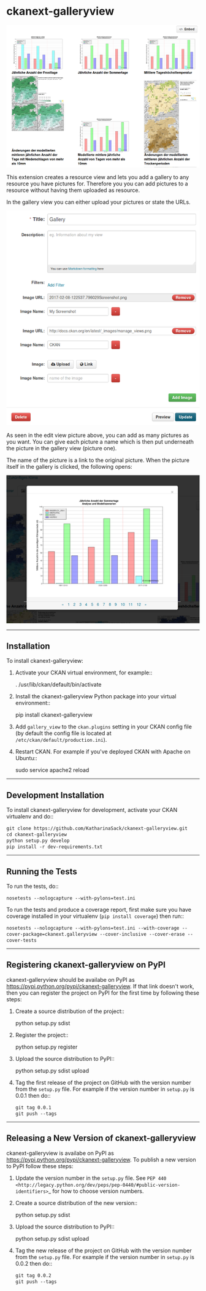 ckanext-galleryview
=============

![Gallery View](doc/img/gallery_view.png)

This extension creates a resource view and lets you add a gallery to any
resource you have pictures for. Therefore you you can add pictures to a
resource without having them uploaded as resource.

In the gallery view you can either upload your pictures or state the URLs.

![Gallery View](doc/img/gallery_form.png)

As seen in the edit view picture above, you can add as many pictures as you
want. You can give each picture a name which is then put underneath the picture
in the gallery view (picture one).

The name of the picture is a link to the original picture.
When the picture itself in the gallery is clicked, the following opens:

![Gallery View](doc/img/picture_zoom.png)

------------
Installation
------------

To install ckanext-galleryview:

1. Activate your CKAN virtual environment, for example::

     . /usr/lib/ckan/default/bin/activate

2. Install the ckanext-galleryview Python package into your virtual environment::

     pip install ckanext-galleryview

3. Add ``gallery_view`` to the ``ckan.plugins`` setting in your CKAN
   config file (by default the config file is located at
   ``/etc/ckan/default/production.ini``).

4. Restart CKAN. For example if you've deployed CKAN with Apache on Ubuntu::

     sudo service apache2 reload


------------------------
Development Installation
------------------------

To install ckanext-galleryview for development, activate your CKAN virtualenv and
do::

    git clone https://github.com/KatharinaSack/ckanext-galleryview.git
    cd ckanext-galleryview
    python setup.py develop
    pip install -r dev-requirements.txt


-----------------
Running the Tests
-----------------

To run the tests, do::

    nosetests --nologcapture --with-pylons=test.ini

To run the tests and produce a coverage report, first make sure you have
coverage installed in your virtualenv (``pip install coverage``) then run::

    nosetests --nologcapture --with-pylons=test.ini --with-coverage --cover-package=ckanext.galleryview --cover-inclusive --cover-erase --cover-tests


---------------------------------
Registering ckanext-galleryview on PyPI
---------------------------------

ckanext-galleryview should be availabe on PyPI as
https://pypi.python.org/pypi/ckanext-galleryview. If that link doesn't work, then
you can register the project on PyPI for the first time by following these
steps:

1. Create a source distribution of the project::

     python setup.py sdist

2. Register the project::

     python setup.py register

3. Upload the source distribution to PyPI::

     python setup.py sdist upload

4. Tag the first release of the project on GitHub with the version number from
   the ``setup.py`` file. For example if the version number in ``setup.py`` is
   0.0.1 then do::

       git tag 0.0.1
       git push --tags


----------------------------------------
Releasing a New Version of ckanext-galleryview
----------------------------------------

ckanext-galleryview is availabe on PyPI as https://pypi.python.org/pypi/ckanext-galleryview.
To publish a new version to PyPI follow these steps:

1. Update the version number in the ``setup.py`` file.
   See `PEP 440 <http://legacy.python.org/dev/peps/pep-0440/#public-version-identifiers>`_
   for how to choose version numbers.

2. Create a source distribution of the new version::

     python setup.py sdist

3. Upload the source distribution to PyPI::

     python setup.py sdist upload

4. Tag the new release of the project on GitHub with the version number from
   the ``setup.py`` file. For example if the version number in ``setup.py`` is
   0.0.2 then do::

       git tag 0.0.2
       git push --tags
